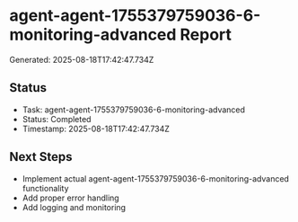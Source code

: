 # agent-agent-1755379759036-6-monitoring-advanced Report

Generated: 2025-08-18T17:42:47.734Z

## Status
- Task: agent-agent-1755379759036-6-monitoring-advanced
- Status: Completed
- Timestamp: 2025-08-18T17:42:47.734Z

## Next Steps
- Implement actual agent-agent-1755379759036-6-monitoring-advanced functionality
- Add proper error handling
- Add logging and monitoring
